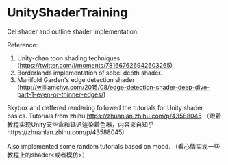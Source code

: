 # UnityShaderTraining

Cel shader and outline shader implementation. 

 Reference: 
   1. Unity-chan toon shading techniques.(https://twitter.com/i/moments/781667626942603265)
   2. Borderlands implementation of sobel depth shader.
   3. Manifold Garden's edge detection shader (http://williamchyr.com/2015/08/edge-detection-shader-deep-dive-part-1-even-or-thinner-edges/)
 
Skybox and deffered rendering followed the tutorials for Unity shader basics. Tutorials from zhihu https://zhuanlan.zhihu.com/p/43588045
（跟着教程实现Unity天空盒和延迟渲染着色器，内容来自知乎https://zhuanlan.zhihu.com/p/43588045)

Also implemented some random tutorials based on mood.
（看心情实现一些教程上的shader<或者模仿>）
